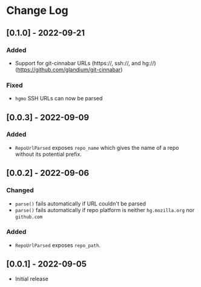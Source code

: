 # Change Log

## [0.1.0] - 2022-09-21

### Added
- Support for git-cinnabar URLs (https://, ssh://, and hg://) (https://github.com/glandium/git-cinnabar)

### Fixed
- `hgmo` SSH URLs can now be parsed


## [0.0.3] - 2022-09-09

### Added

- `RepoUrlParsed` exposes `repo_name` which gives the name of a repo without its potential prefix.


## [0.0.2] - 2022-09-06

### Changed

- `parse()` fails automatically if URL couldn't be parsed
- `parse()` fails automatically if repo platform is neither `hg.mozilla.org` nor `github.com`


### Added

- `RepoUrlParsed` exposes `repo_path`.


## [0.0.1] - 2022-09-05

- Initial release
